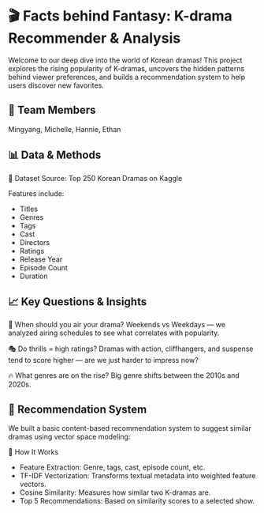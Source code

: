 # 🎬 Facts behind Fantasy: K-drama Recommender & Analysis
Welcome to our deep dive into the world of Korean dramas!
This project explores the rising popularity of K-dramas, uncovers the hidden patterns behind viewer preferences, and builds a recommendation system to help users discover new favorites.

## 👥 Team Members
Mingyang, Michelle, Hannie, Ethan

## 📊 Data & Methods
📁 Dataset
Source: Top 250 Korean Dramas on Kaggle

Features include:
- Titles
- Genres
- Tags
- Cast
- Directors
- Ratings
- Release Year
- Episode Count
- Duration

## 📈 Key Questions & Insights
📅 When should you air your drama?
Weekends vs Weekdays — we analyzed airing schedules to see what correlates with popularity.

🎭 Do thrills = high ratings?
Dramas with action, cliffhangers, and suspense tend to score higher — are we just harder to impress now?

🔥 What genres are on the rise?
Big genre shifts between the 2010s and 2020s.

## 🤖 Recommendation System
We built a basic content-based recommendation system to suggest similar dramas using vector space modeling:

🧩 How It Works
- Feature Extraction: Genre, tags, cast, episode count, etc.
- TF-IDF Vectorization: Transforms textual metadata into weighted feature vectors.
- Cosine Similarity: Measures how similar two K-dramas are.
- Top 5 Recommendations: Based on similarity scores to a selected show.
